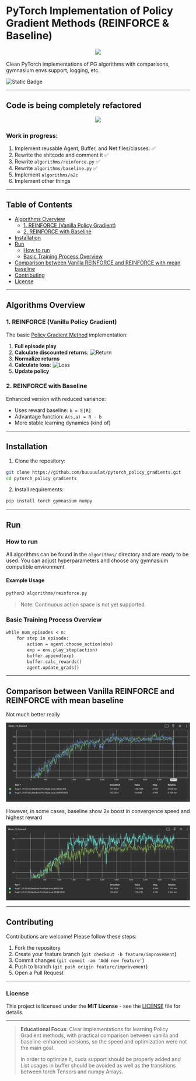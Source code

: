 # PyTorch Implementation of Policy Gradient Methods (REINFORCE & Baseline)

<p align="center">
  <img src="https://gymnasium.farama.org/_images/lunar_lander.gif" width="300"/>
</p>

Clean PyTorch implementations of PG algorithms with comparisons, gymnasium
envs support, logging, etc.

![Static Badge](https://img.shields.io/badge/status-WIP-blue)

---

## Code is being completely refactored
<p align="center">
  <img src="https://i.pinimg.com/236x/6b/7a/f4/6b7af47cf6889a90ea178ed89c089a82.jpg" width="100"/>
</p>

### Work in progress:
1. Implement reusable Agent, Buffer, and Net files/classes: ✅
2. Rewrite the shitcode and comment it ✅
3. Rewrite `algorithms/reinforce.py` ✅
4. Rewrite `algorithms/baseline.py` ✅
5. Implement `algorithms/a2c`
6. Implement other things

---

## Table of Contents
- [Algorithms Overview](#algorithms-overview)
  - [1. REINFORCE (Vanilla Policy Gradient)](#1-reinforce-vanilla-policy-gradient)
  - [2. REINFORCE with Baseline](#2-reinforce-with-baseline)
- [Installation](#installation)
- [Run](#run)
  - [How to run](#how-to-run)
  - [Basic Training Process Overview](#basic-training-process-overview)
- [Comparison between Vanilla REINFORCE and REINFORCE with mean baseline](#comparison-between-vanilla-reinforce-and-reinforce-with-mean-baseline)
- [Contributing](#contributing)
- [License](#license)

---

## Algorithms Overview
### 1. REINFORCE (Vanilla Policy Gradient)
The basic [Policy Gradient Method](https://en.wikipedia.org/wiki/Policy_gradient_method) implementation:
1. **Full episode play**
2. **Calculate discounted returns**:
   ![Return](https://latex.codecogs.com/svg.image?\%20$Q_{k,t}%20=%20\sum_{i=0}^{T-t}%20\gamma^i%20r_{t+i}$)
3. **Normalize returns**
4. **Calculate loss**:
   ![Loss](https://latex.codecogs.com/svg.image?\%20$L%20=%20-\sum_{t=0}^{T}%20\log%20\pi_\theta(a_t%20\mid%20s_t)\,R_t$)
5. **Update policy**

### 2. REINFORCE with Baseline
Enhanced version with reduced variance:
- Uses reward baseline: `b = 𝔼[R]`
- Advantage function: `A(s,a) = R - b`
- More stable learning dynamics (kind of)

---

## Installation
1. Clone the repository:  
```bash
git clone https://github.com/buuuuulat/pytorch_policy_gradients.git
cd pytorch_policy_gradients
```

2. Install requirements:
```bash
pip install torch gymnasium numpy
```

---

## Run
### How to run
All algorithms can be found in the `algorithms/` directory and are ready
to be used. You can adjust hyperparameters and choose any gymnasium compatible
environment.

#### Example Usage
```bash
python3 algorithms/reinforce.py
```

> Note: Continuous action space is not yet supported.

### Basic Training Process Overview
```pseudocode
while num_episodes < n:
    for step in episode:
        action = agent.choose_action(obs)
        exp = env.play_step(action)
        buffer.append(exp)
        buffer.calc_rewards()
        agent.update_grads()
```

---

## Comparison between **Vanilla REINFORCE** and **REINFORCE with mean baseline**
Not much better really

![Algorithm Comparison](data/graph1.png)

However, in some cases, baseline show 2x boost in convergence
speed and highest reward

![Algorithm Comparison](data/graph2.png)

---

## Contributing
Contributions are welcome! Please follow these steps:
1. Fork the repository
2. Create your feature branch (`git checkout -b feature/improvement`)
3. Commit changes (`git commit -am 'Add new feature'`)
4. Push to branch (`git push origin feature/improvement`)
5. Open a Pull Request

---

### License
This project is licensed under the **MIT License** - see the [LICENSE](LICENSE) file for details.

---
> **Educational Focus**: Clear implementations for learning Policy Gradient methods, with practical comparison between
> vanilla and baseline-enhanced versions, so the speed and optimization were not the main goal.
>
> In order to optimize it, cuda support should be properly added and List usages in buffer should be avoided as well
> as the transitions between torch Tensors and numpy Arrays.